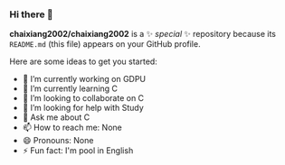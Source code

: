 ### Hi there 👋

**chaixiang2002/chaixiang2002** is a ✨ _special_ ✨ repository because its `README.md` (this file) appears on your GitHub profile.

Here are some ideas to get you started:

- 🔭 I’m currently working on GDPU
- 🌱 I’m currently learning C
- 👯 I’m looking to collaborate on C
- 🤔 I’m looking for help with Study
- 💬 Ask me about C
- 📫 How to reach me: None
- 😄 Pronouns: None
- ⚡ Fun fact: I'm pool in English
